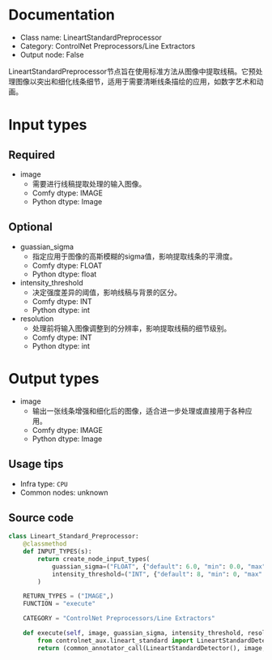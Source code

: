 
# Documentation
- Class name: LineartStandardPreprocessor
- Category: ControlNet Preprocessors/Line Extractors
- Output node: False

LineartStandardPreprocessor节点旨在使用标准方法从图像中提取线稿。它预处理图像以突出和细化线条细节，适用于需要清晰线条描绘的应用，如数字艺术和动画。

# Input types
## Required
- image
    - 需要进行线稿提取处理的输入图像。
    - Comfy dtype: IMAGE
    - Python dtype: Image
## Optional
- guassian_sigma
    - 指定应用于图像的高斯模糊的sigma值，影响提取线条的平滑度。
    - Comfy dtype: FLOAT
    - Python dtype: float
- intensity_threshold
    - 决定强度差异的阈值，影响线稿与背景的区分。
    - Comfy dtype: INT
    - Python dtype: int
- resolution
    - 处理前将输入图像调整到的分辨率，影响提取线稿的细节级别。
    - Comfy dtype: INT
    - Python dtype: int

# Output types
- image
    - 输出一张线条增强和细化后的图像，适合进一步处理或直接用于各种应用。
    - Comfy dtype: IMAGE
    - Python dtype: Image


## Usage tips
- Infra type: `CPU`
- Common nodes: unknown


## Source code
```python
class Lineart_Standard_Preprocessor:
    @classmethod
    def INPUT_TYPES(s):
        return create_node_input_types(
            guassian_sigma=("FLOAT", {"default": 6.0, "min": 0.0, "max": 100.0}),
            intensity_threshold=("INT", {"default": 8, "min": 0, "max": 16})
        )

    RETURN_TYPES = ("IMAGE",)
    FUNCTION = "execute"

    CATEGORY = "ControlNet Preprocessors/Line Extractors"

    def execute(self, image, guassian_sigma, intensity_threshold, resolution=512, **kwargs):
        from controlnet_aux.lineart_standard import LineartStandardDetector
        return (common_annotator_call(LineartStandardDetector(), image, guassian_sigma=guassian_sigma, intensity_threshold=intensity_threshold, resolution=resolution), )

```
